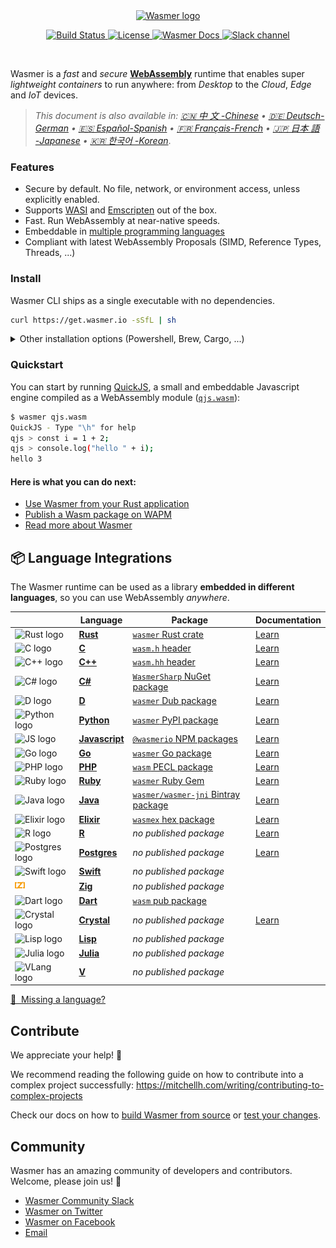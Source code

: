 <div align="center">
  <a href="https://wasmer.io" target="_blank" rel="noopener noreferrer">
    <img width="300" src="https://raw.githubusercontent.com/wasmerio/wasmer/master/assets/logo.png" alt="Wasmer logo">
  </a>

  <p>
    <a href="https://github.com/wasmerio/wasmer/actions?query=workflow%3Abuild">
      <img src="https://github.com/wasmerio/wasmer/workflows/build/badge.svg?style=flat-square" alt="Build Status">
    </a>
    <a href="https://github.com/wasmerio/wasmer/blob/master/LICENSE">
      <img src="https://img.shields.io/github/license/wasmerio/wasmer.svg" alt="License">
    </a>
    <a href="https://docs.wasmer.io">
      <img src="https://img.shields.io/static/v1?label=Docs&message=docs.wasmer.io&color=blue" alt="Wasmer Docs">
    </a>
    <a href="https://slack.wasmer.io">
      <img src="https://img.shields.io/static/v1?label=Slack&message=join%20us!&color=brighgreen" alt="Slack channel">
    </a>
  </p>
</div>

<br />

Wasmer is a _fast_ and _secure_ [**WebAssembly**](https://webassembly.org) runtime that enables super
_lightweight containers_ to run anywhere: from *Desktop* to the *Cloud*, *Edge* and *IoT* devices.

> _This document is also available in:
[🇨🇳 中 文 -Chinese](https://github.com/wasmerio/wasmer/blob/master/docs/cn/README.md) • 
[🇩🇪 Deutsch-German](https://github.com/wasmerio/wasmer/blob/master/docs/de/README.md) • 
[🇪🇸 Español-Spanish](https://github.com/wasmerio/wasmer/blob/master/docs/es/README.md) • 
[🇫🇷 Français-French](https://github.com/wasmerio/wasmer/blob/master/docs/fr/README.md) • 
[🇯🇵 日本 語 -Japanese](https://github.com/wasmerio/wasmer/blob/master/docs/ja/README.md) • 
[🇰🇷 한국어 -Korean](https://github.com/wasmerio/wasmer/blob/master/docs/ko/README.md)_.

### Features

* Secure by default. No file, network, or environment access, unless explicitly enabled.
* Supports [WASI](https://github.com/WebAssembly/WASI) and [Emscripten](https://emscripten.org/) out of the box.
* Fast. Run WebAssembly at near-native speeds.
* Embeddable in [multiple programming languages](https://github.com/wasmerio/wasmer/#-language-integrations)
* Compliant with latest WebAssembly Proposals (SIMD, Reference Types, Threads, ...)

### Install

Wasmer CLI ships as a single executable with no dependencies.

```sh
curl https://get.wasmer.io -sSfL | sh
```


<details>
  <summary>Other installation options (Powershell, Brew, Cargo, ...)</summary>
  
  _Wasmer can be installed from various package managers. Choose the one that fits best for your environment:_
  
  * Powershell (Windows)
    ```powershell
    iwr https://win.wasmer.io -useb | iex
    ```

  * <a href="https://formulae.brew.sh/formula/wasmer">Homebrew</a> (macOS, Linux)

    ```sh
    brew install wasmer
    ```

  * <a href="https://github.com/ScoopInstaller/Main/blob/master/bucket/wasmer.json">Scoop</a> (Windows)

    ```sh
    scoop install wasmer
    ```

  * <a href="https://chocolatey.org/packages/wasmer">Chocolatey</a> (Windows)

    ```sh
    choco install wasmer
    ```

  * <a href="https://crates.io/crates/cargo-binstall/">Cargo binstall</a>
  
    ```sh
    cargo binstall wasmer
    ```

  * <a href="https://crates.io/crates/wasmer-cli/">Cargo</a>

    _Note: All the available
    features are described in the [`wasmer-cli`
    crate docs](https://github.com/wasmerio/wasmer/tree/master/lib/cli/README.md)_

    ```sh
    cargo install wasmer-cli
    ```

  > Looking for more installation options? See [the `wasmer-install`
  repository](https://github.com/wasmerio/wasmer-install) to learn
  more!
</details>

### Quickstart

You can start by running
[QuickJS](https://wapm.io/saghul/quickjs), a small and
embeddable Javascript engine compiled as a WebAssembly module ([`qjs.wasm`](https://registry-cdn.wapm.io/contents/_/quickjs/0.0.3/build/qjs.wasm)):

```bash
$ wasmer qjs.wasm
QuickJS - Type "\h" for help
qjs > const i = 1 + 2;
qjs > console.log("hello " + i);
hello 3
```

#### Here is what you can do next:

- [Use Wasmer from your Rust application](https://docs.wasmer.io/integrations/rust)
- [Publish a Wasm package on WAPM](https://docs.wasmer.io/ecosystem/wapm/publishing-your-package)
- [Read more about Wasmer](https://medium.com/wasmer/)

## 📦 Language Integrations

The Wasmer runtime can be used as a library **embedded in different
languages**, so you can use WebAssembly _anywhere_.

| | Language | Package | Documentation |
|-|-|-|-|
| ![Rust logo] | [**Rust**][Rust integration] | [`wasmer` Rust crate] | [Learn][rust docs]
| ![C logo] | [**C**][C integration] | [`wasm.h` header] | [Learn][c docs] |
| ![C++ logo] | [**C++**][C integration] | [`wasm.hh` header] | [Learn][c docs] |
| ![C# logo] | [**C#**][C# integration] | [`WasmerSharp` NuGet package] | [Learn][c# docs] |
| ![D logo] | [**D**][D integration] | [`wasmer` Dub package] | [Learn][d docs] |
| ![Python logo] | [**Python**][Python integration] | [`wasmer` PyPI package] | [Learn][python docs] |
| ![JS logo] | [**Javascript**][JS integration] | [`@wasmerio` NPM packages] | [Learn][js docs] |
| ![Go logo] | [**Go**][Go integration] | [`wasmer` Go package] | [Learn][go docs] |
| ![PHP logo] | [**PHP**][PHP integration] | [`wasm` PECL package] | [Learn][php docs] |
| ![Ruby logo] | [**Ruby**][Ruby integration] | [`wasmer` Ruby Gem] | [Learn][ruby docs] |
| ![Java logo] | [**Java**][Java integration] | [`wasmer/wasmer-jni` Bintray package] | [Learn][java docs] |
| ![Elixir logo] | [**Elixir**][Elixir integration] | [`wasmex` hex package] | [Learn][elixir docs] |
| ![R logo] | [**R**][R integration] | *no published package* | [Learn][r docs] |
| ![Postgres logo] | [**Postgres**][Postgres integration] | *no published package* | [Learn][postgres docs] |
| ![Swift logo] | [**Swift**][Swift integration] | *no published package* | |
| ![Zig logo] | [**Zig**][Zig integration] | *no published package* | |
| ![Dart logo] | [**Dart**][Dart integration] | [`wasm` pub package] | |
| ![Crystal logo] | [**Crystal**][Crystal integration] | *no published package* | [Learn][crystal docs] |
| ![Lisp logo] | [**Lisp**][Lisp integration] | *no published package* | |
| ![Julia logo] | [**Julia**][Julia integration] | *no published package* | |
| ![VLang logo] | [**V**][vlang integration] | *no published package* | |

[👋&nbsp;&nbsp;Missing a language?](https://github.com/wasmerio/wasmer/issues/new?assignees=&labels=%F0%9F%8E%89+enhancement&template=---feature-request.md&title=)

[rust logo]: https://raw.githubusercontent.com/wasmerio/wasmer/master/assets/languages/rust.svg
[rust integration]: https://github.com/wasmerio/wasmer/tree/master/lib/api
[`wasmer` rust crate]: https://crates.io/crates/wasmer/
[rust docs]: https://docs.rs/wasmer/

[c logo]: https://raw.githubusercontent.com/wasmerio/wasmer/master/assets/languages/c.svg
[c integration]: https://github.com/wasmerio/wasmer/tree/master/lib/c-api
[`wasm.h` header]: https://github.com/wasmerio/wasmer/blob/master/lib/c-api/tests/wasm-c-api/include/wasm.h
[c docs]: https://docs.rs/wasmer-c-api/*/wasmer/wasm_c_api/index.html

[c++ logo]: https://raw.githubusercontent.com/wasmerio/wasmer/master/assets/languages/cpp.svg
[`wasm.hh` header]: https://github.com/wasmerio/wasmer/blob/master/lib/c-api/tests/wasm-c-api/include/wasm.hh

[c# logo]: https://raw.githubusercontent.com/wasmerio/wasmer/master/assets/languages/csharp.svg
[c# integration]: https://github.com/migueldeicaza/WasmerSharp
[`wasmersharp` nuget package]: https://www.nuget.org/packages/WasmerSharp/
[c# docs]: https://migueldeicaza.github.io/WasmerSharp/

[d logo]: https://raw.githubusercontent.com/wasmerio/wasmer/master/assets/languages/d.svg
[d integration]: https://github.com/chances/wasmer-d
[`wasmer` Dub package]: https://code.dlang.org/packages/wasmer
[d docs]: https://chances.github.io/wasmer-d

[python logo]: https://raw.githubusercontent.com/wasmerio/wasmer/master/assets/languages/python.svg
[python integration]: https://github.com/wasmerio/wasmer-python
[`wasmer` pypi package]: https://pypi.org/project/wasmer/
[python docs]: https://wasmerio.github.io/wasmer-python/api/wasmer

[go logo]: https://raw.githubusercontent.com/wasmerio/wasmer/master/assets/languages/go.svg
[go integration]: https://github.com/wasmerio/wasmer-go
[`wasmer` go package]: https://pkg.go.dev/github.com/wasmerio/wasmer-go/wasmer
[go docs]: https://pkg.go.dev/github.com/wasmerio/wasmer-go/wasmer?tab=doc

[php logo]: https://raw.githubusercontent.com/wasmerio/wasmer/master/assets/languages/php.svg
[php integration]: https://github.com/wasmerio/wasmer-php
[`wasm` pecl package]: https://pecl.php.net/package/wasm
[php docs]: https://wasmerio.github.io/wasmer-php/

[js logo]: https://raw.githubusercontent.com/wasmerio/wasmer/master/assets/languages/js.svg
[js integration]: https://github.com/wasmerio/wasmer-js
[`@wasmerio` npm packages]: https://www.npmjs.com/org/wasmer
[js docs]: https://docs.wasmer.io/integrations/js/reference-api

[ruby logo]: https://raw.githubusercontent.com/wasmerio/wasmer/master/assets/languages/ruby.svg
[ruby integration]: https://github.com/wasmerio/wasmer-ruby
[`wasmer` ruby gem]: https://rubygems.org/gems/wasmer
[ruby docs]: https://wasmerio.github.io/wasmer-ruby/wasmer_ruby/index.html

[java logo]: https://raw.githubusercontent.com/wasmerio/wasmer/master/assets/languages/java.svg
[java integration]: https://github.com/wasmerio/wasmer-java
[`wasmer/wasmer-jni` bintray package]: https://bintray.com/wasmer/wasmer-jni/wasmer-jni
[java docs]: https://github.com/wasmerio/wasmer-java/#api-of-the-wasmer-library

[elixir logo]: https://raw.githubusercontent.com/wasmerio/wasmer/master/assets/languages/elixir.svg
[elixir integration]: https://github.com/tessi/wasmex
[elixir docs]: https://hexdocs.pm/wasmex/api-reference.html
[`wasmex` hex package]: https://hex.pm/packages/wasmex

[r logo]: https://raw.githubusercontent.com/wasmerio/wasmer/master/assets/languages/r.svg
[r integration]: https://github.com/dirkschumacher/wasmr
[r docs]: https://github.com/dirkschumacher/wasmr#example

[postgres logo]: https://raw.githubusercontent.com/wasmerio/wasmer/master/assets/languages/postgres.svg
[postgres integration]: https://github.com/wasmerio/wasmer-postgres
[postgres docs]: https://github.com/wasmerio/wasmer-postgres#usage--documentation

[swift logo]: https://raw.githubusercontent.com/wasmerio/wasmer/master/assets/languages/swift.svg
[swift integration]: https://github.com/AlwaysRightInstitute/SwiftyWasmer

[zig logo]: https://raw.githubusercontent.com/ziglang/logo/master/zig-favicon.png
[zig integration]: https://github.com/zigwasm/wasmer-zig

[dart logo]: https://raw.githubusercontent.com/wasmerio/wasmer/master/assets/languages/dart.svg
[dart integration]: https://github.com/dart-lang/wasm
[`wasm` pub package]: https://pub.dev/packages/wasm

[lisp logo]: https://raw.githubusercontent.com/wasmerio/wasmer/master/assets/languages/lisp.svg
[lisp integration]: https://github.com/helmutkian/cl-wasm-runtime

[crystal logo]: https://raw.githubusercontent.com/wasmerio/wasmer/master/assets/languages/crystal.svg
[crystal integration]: https://github.com/naqvis/wasmer-crystal
[crystal docs]: https://naqvis.github.io/wasmer-crystal/

[julia logo]: https://raw.githubusercontent.com/wasmerio/wasmer/master/assets/languages/julia.svg
[julia integration]: https://github.com/Pangoraw/Wasmer.jl

[vlang logo]: https://raw.githubusercontent.com/wasmerio/wasmer/master/assets/languages/vlang.svg
[vlang integration]: https://github.com/vlang/wasmer

## Contribute

We appreciate your help! 💜

We recommend reading the following guide on how to contribute into a complex project successfully: 
https://mitchellh.com/writing/contributing-to-complex-projects

Check our docs on how to [build Wasmer from
source](https://docs.wasmer.io/ecosystem/wasmer/building-from-source) or [test your changes](https://docs.wasmer.io/ecosystem/wasmer/building-from-source/testing).

## Community

Wasmer has an amazing community of developers and contributors. Welcome, please join us! 👋

- [Wasmer Community Slack](https://slack.wasmer.io/)
- [Wasmer on Twitter](https://twitter.com/wasmerio)
- [Wasmer on Facebook](https://www.facebook.com/wasmerio)
- [Email](mailto:hello@wasmer.io)
